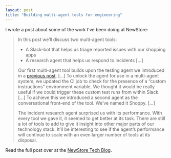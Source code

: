 ```yaml
---
layout: post
title: "Building multi-agent tools for engineering"
---
```


I wrote a post about some of the work I've been doing at NewStore:

> In this post we’ll discuss two multi-agent tools:
> - A Slack-bot that helps us triage reported issues with our shopping apps
> - A research agent that helps us respond to incidents [...]
> 
> Our first multi-agent tool builds upon the testing agent we introduced in a [previous post](https://newstoretech.substack.com/p/testing-our-shopping-apps-with-ai). [...] 
> To unlock the agent for use in a multi-agent system, we updated the CI job to check for the presence of a “custom instructions” environment variable.
> We thought it would be really useful if we could trigger these custom test runs from within Slack. [...] To achieve this we introduced a second agent as the conversational front-end of the tool. We’ve named it Shoppy. [...]
>  
> The incident research agent surprised us with its performance. With every tool we gave it, it seemed to get better at its task. There are still a lot of tools to add to give it insight into other major parts of our technology stack. It’ll be interesting to see if the agent’s performance will continue to scale with an even larger number of tools at its disposal.

Read the full post over at the [NewStore Tech Blog](https://newstoretech.substack.com/p/building-multi-agent-tools-for-engineering).